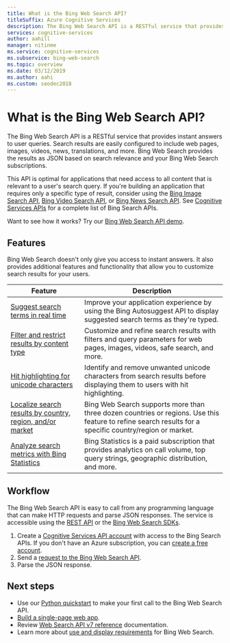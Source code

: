 ```yaml
---
title: What is the Bing Web Search API?
titleSuffix: Azure Cognitive Services
description: The Bing Web Search API is a RESTful service that provides instant answers to user queries. Search results are easily configured to include web pages, images, videos, news, translations, and more. Results are provided as JSON and based on search relevance and your Bing Web Search subscriptions.
services: cognitive-services
author: aahill
manager: nitinme
ms.service: cognitive-services
ms.subservice: bing-web-search
ms.topic: overview
ms.date: 03/12/2019
ms.author: aahi
ms.custom: seodec2018
---
```


# What is the Bing Web Search API?

The Bing Web Search API is a RESTful service that provides instant answers to user queries. Search results are easily configured to include web pages, images, videos, news, translations, and more. Bing Web Search provides the results as JSON based on search relevance and your Bing Web Search subscriptions.

This API is optimal for applications that need access to all content that is relevant to a user's search query. If you're building an application that requires only a specific type of result, consider using the [Bing Image Search API](../Bing-Image-Search/overview.md), [Bing Video Search API](../Bing-Video-Search/search-the-web.md), or [Bing News Search API](../Bing-News-Search/search-the-web.md). See [Cognitive Services APIs](https://docs.microsoft.com/azure/cognitive-services) for a complete list of Bing Search APIs.

Want to see how it works? Try our [Bing Web Search API demo](https://azure.microsoft.com/services/cognitive-services/bing-web-search-api/).

## Features  

Bing Web Search doesn't only give you access to instant answers. It also provides additional features and functionality that allow you to customize search results for your users.

| Feature | Description |
|---------|-------------|
| [Suggest search terms in real time](../bing-autosuggest/get-suggested-search-terms.md) | Improve your application experience by using the Bing Autosuggest API to display suggested search terms as they're typed. |
| [Filter and restrict results by content type](filter-answers.md) | Customize and refine search results with filters and query parameters for web pages, images, videos, safe search, and more. |
| [Hit highlighting for unicode characters](hit-highlighting.md) | Identify and remove unwanted unicode characters from search results before displaying them to users with  hit highlighting. |
| [Localize search results by country, region, and/or market](supported-countries-markets.md) | Bing Web Search supports more than three dozen countries or regions. Use this feature to refine search results for a specific country/region or market. |
| [Analyze search metrics with Bing Statistics](bing-web-stats.md) | Bing Statistics is a paid subscription that provides analytics on call volume, top query strings, geographic distribution, and more. |

## Workflow

The Bing Web Search API is easy to call from any programming language that can make HTTP requests and parse JSON responses. The service is accessible using the [REST API](quickstarts/python.md) or the [Bing Web Search SDKs](web-sdk-python-quickstart.md).

1. Create a [Cognitive Services API account](https://docs.microsoft.com/azure/cognitive-services/cognitive-services-apis-create-account) with access to the Bing Search APIs. If you don't have an Azure subscription, you can [create a free account](https://azure.microsoft.com/try/cognitive-services/?api=bing-web-search-api).  
2. Send a [request to the Bing Web Search API](quickstarts/python.md).
3. Parse the JSON response.

## Next steps

* Use our [Python quickstart](quickstarts/python.md) to make your first call to the Bing Web Search API.  
* [Build a single-page web app](tutorial-bing-web-search-single-page-app.md).
* Review [Web Search API v7 reference](https://docs.microsoft.com/rest/api/cognitiveservices-bingsearch/bing-web-api-v7-reference) documentation.  
* Learn more about [use and display requirements](UseAndDisplayRequirements.md) for Bing Web Search.  
